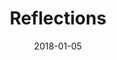 ---
subheader: 'co-directed by Jocelyne Munoz and Brianna Pinder

  in collaboration with Maya

  Winter 2018'
description: "<p>UChicago Maya is a student dance group dedicated to innovative and\
  \ exploratory choreography, drawing influences from styles including contemporary,\
  \ jazz, and hip-hop. Reflections is Maya\u2019s annual conceptual winter show and\
  \ is composed of original, student-choreographed dance pieces. The show will focus\
  \ on reflections: the physicality and the narrative, the temporality and the fluidity.</p><p><strong>Directors:</strong>\
  \ Jocelyne Mu\xF1oz and Brianna Pinder <strong>Assistant Directors:</strong> Andy\
  \ Cohen and Lydia Liu</p><p><strong>Dancers:</strong> Jackie An Maryam Bolouri Sofiya\
  \ Boroday Nora Burkhardt Liam Chai Khephren Chambers Elaine Chen Andy Cohen Doremi\
  \ Feng Leah Garner Raphael Hallerman Elizabeth Koh Isabella Lee Lydia Liu Jocelyne\
  \ Mu\xF1oz Maria Neely Emily Paul Brianna Pinder Elisabeth Raczek Maddy Scott Emma\
  \ Staelens Alex Vangelatos Michelle Wu Emma Zhang</p><p><strong>Choreographers:</strong>\
  \ Khephren Chambers Elaine Chen Andy Cohen Elizabeth Koh Isabella Lee Lydia Liu\
  \ Jocelyne Mu\xF1oz Brianna Pinder Alex Vangelatos</p><p><strong>Assistant Choreographers:</strong>\
  \ Emily Paul Emma Staelens\_ Michelle Wu</p><p><strong>Lighting Designer:</strong>\
  \ Avi Sheehan\_ <strong>Sound Designer:</strong> Christian Castro <strong>Stage\
  \ Manager:</strong> Charlie Lovejoy <strong>Set Designers:</strong> Cecilia Santos\
  \ and Marina Santos <strong>UT Committee Liaison: </strong>Emily Lynch <strong>TAPS\
  \ Tech Staff Liaison: </strong>Daniel Heins</p>"
slug: reflections
title: Reflections
layout: show-info
quarter: winter
year: 2018
season: 2017-2018 Shows
date: 2018-01-05

---